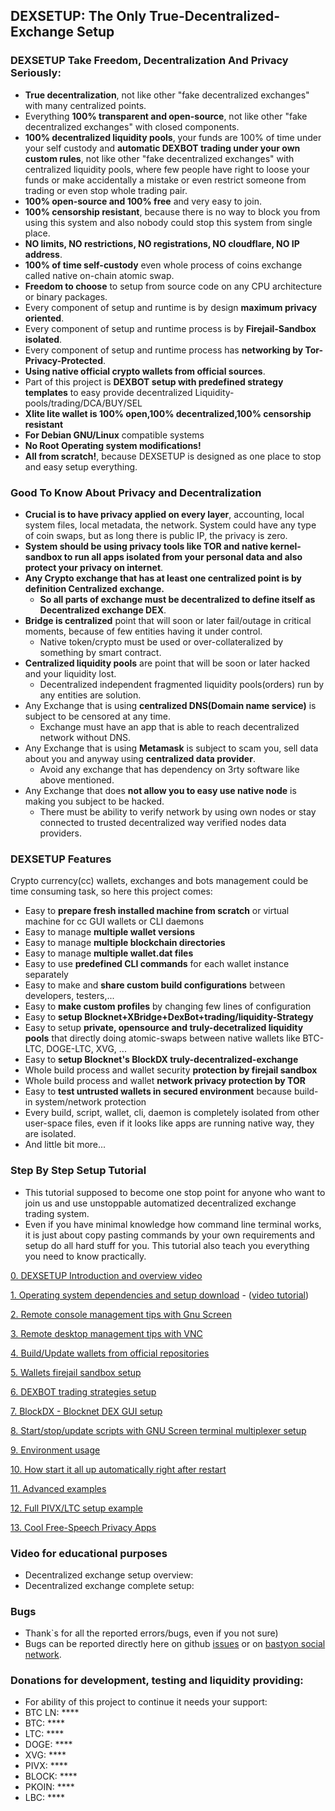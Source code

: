 ## DEXSETUP: The Only True-Decentralized-Exchange Setup

### DEXSETUP Take Freedom, Decentralization And Privacy Seriously:
  * **True decentralization**, not like other "fake decentralized exchanges" with many centralized points.
  * Everything **100% transparent and open-source**, not like other "fake decentralized exchanges" with closed components.
  * **100% decentralized liquidity pools**, your funds are 100% of time under your self custody and **automatic DEXBOT trading under your own custom rules**, not like other "fake decentralized exchanges" with centralized liquidity pools, where few people have right to loose your funds or make accidentally a mistake or even restrict someone from trading or even stop whole trading pair.
  * **100% open-source and 100% free** and very easy to join.
  * **100% censorship resistant**, because there is no way to block you from using this system and also nobody could stop this system from single place.
  * **NO limits, NO restrictions, NO registrations, NO cloudflare, NO IP address**.
  * **100% of time self-custody** even whole process of coins exchange called native on-chain atomic swap.
  * **Freedom to choose** to setup from source code on any CPU architecture or binary packages.
  * Every component of setup and runtime is by design **maximum privacy oriented**.
  * Every component of setup and runtime process is by **Firejail-Sandbox isolated**.
  * Every component of setup and runtime process has **networking by Tor-Privacy-Protected**.
  * **Using native official crypto wallets from official sources**.
  * Part of this project is **DEXBOT setup with predefined strategy templates** to easy provide decentralized Liquidity-pools/trading/DCA/BUY/SEL
  * **Xlite lite wallet is 100% open,100% decentralized,100% censorship resistant**
  * **For Debian GNU/Linux** compatible systems
  * **No Root Operating system modifications!**
  * **All from scratch!**, because DEXSETUP is designed as one place to stop and easy setup everything.

### Good To Know About Privacy and Decentralization
  * **Crucial is to have privacy applied on every layer**, accounting, local system files, local metadata, the network. System could have any type of coin swaps, but as long there is public IP, the privacy is zero.
  * **System should be using privacy tools like TOR and native kernel-sandbox to run all apps isolated from your personal data and also protect your privacy on internet**.
  * **Any Crypto exchange that has at least one centralized point is by definition Centralized exchange.**
    * **So all parts of exchange must be decentralized to define itself as Decentralized exchange DEX**.
  * **Bridge is centralized** point that will soon or later fail/outage in critical moments, because of few entities having it under control.
    * Native token/crypto must be used or over-collateralized by something by smart contract.
  * **Centralized liquidity pools** are point that will be soon or later hacked and your liquidity lost.
    * Decentralized independent fragmented liquidity pools(orders) run by any entities are solution.
  * Any Exchange that is using **centralized DNS(Domain name service)** is subject to be censored at any time.
    * Exchange must have an app that is able to reach decentralized network without DNS.
  * Any Exchange that is using **Metamask** is subject to scam you, sell data about you and anyway using **centralized data provider**.
    * Avoid any exchange that has dependency on 3rty software like above mentioned.
  * Any Exchange that does **not allow you to easy use native node** is making you subject to be hacked.
    * There must be ability to verify network by using own nodes or stay connected to trusted decentralized way verified nodes data providers.

### DEXSETUP Features
Crypto currency(cc) wallets, exchanges and bots management could be time consuming task,
so here this project comes:
  * Easy to **prepare fresh installed machine from scratch** or virtual machine for cc GUI wallets or CLI daemons
  * Easy to manage **multiple wallet versions**
  * Easy to manage **multiple blockchain directories**
  * Easy to manage **multiple wallet.dat files**
  * Easy to use **predefined CLI commands** for each wallet instance separately
  * Easy to make and **share custom build configurations** between developers, testers,...
  * Easy to **make custom profiles** by changing few lines of configuration
  * Easy to **setup Blocknet+XBridge+DexBot+trading/liquidity-Strategy**
  * Easy to setup **private, opensource and truly-decetralized liquidity pools** that directly doing atomic-swaps between native wallets like BTC-LTC, DOGE-LTC, XVG, ...
  * Easy to **setup Blocknet's BlockDX truly-decentralized-exchange**
  * Whole build process and wallet security **protection by firejail sandbox**
  * Whole build process and wallet **network privacy protection by TOR**
  * Easy to **test untrusted wallets in secured environment** because build-in system/network protection
  * Every build, script, wallet, cli, daemon is completely isolated from other user-space files, even if it looks like apps are running native way, they are isolated.
  * And little bit more...

### Step By Step Setup Tutorial
  * This tutorial supposed to become one stop point for anyone who want to join us and use unstoppable automatized decentralized exchange trading system.
  * Even if you have minimal knowledge how command line terminal works, it is just about copy pasting commands by your own requirements and setup do all hard stuff for you. This tutorial also teach you everything you need to know practically.
  
[0. DEXSETUP Introduction and overview video](https://bastyon.com/nnmfnwl7?v=024ee823b6549742cfbc458e9fbdb4dcd52bcc120a5cc7698edfadbc4fd74b77)

[1. Operating system dependencies and setup download](./doc/md/readme.prereq.md) - ([video tutorial](https://bastyon.com/index?v=da29ab6596e5da24b89f4891d724d636041d3a7a19cd1acbf77d90b6696f4905&video=1))

[2. Remote console management tips with Gnu Screen](./doc/md/readme.remote.console.md)

[3. Remote desktop management tips with VNC](./doc/md/readme.remote.desktop.md)

[4. Build/Update wallets from official repositories](./doc/md/readme.wallet.build.md)

[5. Wallets firejail sandbox setup](./doc/md/readme.wallet.firejail.md)

[6. DEXBOT trading strategies setup](./doc/md/readme.dexbot.md)

[7. BlockDX - Blocknet DEX GUI setup](./doc/md/readme.blockdx.md)

[8. Start/stop/update scripts with GNU Screen terminal multiplexer setup](./doc/md/readme.screen.md)

[9. Environment usage](./doc/md/readme.usage.md)

[10. How start it all up automatically right after restart](./doc/md/readme.howto.auto.md)

[11. Advanced examples](./doc/md/readme.advanced.examples.md)

[12. Full PIVX/LTC setup example](./doc/md/readme.pivx.ltc.setup.example.md)

[13. Cool Free-Speech Privacy Apps](./doc/md/readme.apps.md)

### Video for educational purposes
  * Decentralized exchange setup overview:  
  * Decentralized exchange complete setup: 

### Bugs
  * Thank`s for all the reported errors/bugs, even if you not sure)
  * Bugs can be reported directly here on github [issues](https://github.com/nnmfnwl/dexsetup/issues) or on [bastyon social network](https://bastyon.com/nnmfnwl7).

### Donations for development, testing and liquidity providing:
  * For ability of this project to continue it needs your support:
  * BTC LN: ****
  * BTC: ****
  * LTC: ****
  * DOGE: ****
  * XVG: ****
  * PIVX: ****
  * BLOCK: ****
  * PKOIN: ****
  * LBC: ****

